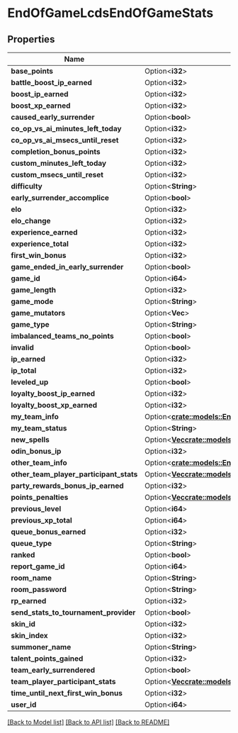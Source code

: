 # EndOfGameLcdsEndOfGameStats

## Properties

Name | Type | Description | Notes
------------ | ------------- | ------------- | -------------
**base_points** | Option<**i32**> |  | [optional]
**battle_boost_ip_earned** | Option<**i32**> |  | [optional]
**boost_ip_earned** | Option<**i32**> |  | [optional]
**boost_xp_earned** | Option<**i32**> |  | [optional]
**caused_early_surrender** | Option<**bool**> |  | [optional]
**co_op_vs_ai_minutes_left_today** | Option<**i32**> |  | [optional]
**co_op_vs_ai_msecs_until_reset** | Option<**i32**> |  | [optional]
**completion_bonus_points** | Option<**i32**> |  | [optional]
**custom_minutes_left_today** | Option<**i32**> |  | [optional]
**custom_msecs_until_reset** | Option<**i32**> |  | [optional]
**difficulty** | Option<**String**> |  | [optional]
**early_surrender_accomplice** | Option<**bool**> |  | [optional]
**elo** | Option<**i32**> |  | [optional]
**elo_change** | Option<**i32**> |  | [optional]
**experience_earned** | Option<**i32**> |  | [optional]
**experience_total** | Option<**i32**> |  | [optional]
**first_win_bonus** | Option<**i32**> |  | [optional]
**game_ended_in_early_surrender** | Option<**bool**> |  | [optional]
**game_id** | Option<**i64**> |  | [optional]
**game_length** | Option<**i32**> |  | [optional]
**game_mode** | Option<**String**> |  | [optional]
**game_mutators** | Option<**Vec<String>**> |  | [optional]
**game_type** | Option<**String**> |  | [optional]
**imbalanced_teams_no_points** | Option<**bool**> |  | [optional]
**invalid** | Option<**bool**> |  | [optional]
**ip_earned** | Option<**i32**> |  | [optional]
**ip_total** | Option<**i32**> |  | [optional]
**leveled_up** | Option<**bool**> |  | [optional]
**loyalty_boost_ip_earned** | Option<**i32**> |  | [optional]
**loyalty_boost_xp_earned** | Option<**i32**> |  | [optional]
**my_team_info** | Option<[**crate::models::EndOfGameLcdsTeamInfo**](EndOfGameLcdsTeamInfo.md)> |  | [optional]
**my_team_status** | Option<**String**> |  | [optional]
**new_spells** | Option<[**Vec<crate::models::EndOfGameLcdsSpell>**](EndOfGameLcdsSpell.md)> |  | [optional]
**odin_bonus_ip** | Option<**i32**> |  | [optional]
**other_team_info** | Option<[**crate::models::EndOfGameLcdsTeamInfo**](EndOfGameLcdsTeamInfo.md)> |  | [optional]
**other_team_player_participant_stats** | Option<[**Vec<crate::models::EndOfGameLcdsPlayerParticipantStatsSummary>**](EndOfGameLcdsPlayerParticipantStatsSummary.md)> |  | [optional]
**party_rewards_bonus_ip_earned** | Option<**i32**> |  | [optional]
**points_penalties** | Option<[**Vec<crate::models::EndOfGameLcdsPointsPenalty>**](EndOfGameLcdsPointsPenalty.md)> |  | [optional]
**previous_level** | Option<**i64**> |  | [optional]
**previous_xp_total** | Option<**i64**> |  | [optional]
**queue_bonus_earned** | Option<**i32**> |  | [optional]
**queue_type** | Option<**String**> |  | [optional]
**ranked** | Option<**bool**> |  | [optional]
**report_game_id** | Option<**i64**> |  | [optional]
**room_name** | Option<**String**> |  | [optional]
**room_password** | Option<**String**> |  | [optional]
**rp_earned** | Option<**i32**> |  | [optional]
**send_stats_to_tournament_provider** | Option<**bool**> |  | [optional]
**skin_id** | Option<**i32**> |  | [optional]
**skin_index** | Option<**i32**> |  | [optional]
**summoner_name** | Option<**String**> |  | [optional]
**talent_points_gained** | Option<**i32**> |  | [optional]
**team_early_surrendered** | Option<**bool**> |  | [optional]
**team_player_participant_stats** | Option<[**Vec<crate::models::EndOfGameLcdsPlayerParticipantStatsSummary>**](EndOfGameLcdsPlayerParticipantStatsSummary.md)> |  | [optional]
**time_until_next_first_win_bonus** | Option<**i32**> |  | [optional]
**user_id** | Option<**i64**> |  | [optional]

[[Back to Model list]](../README.md#documentation-for-models) [[Back to API list]](../README.md#documentation-for-api-endpoints) [[Back to README]](../README.md)


